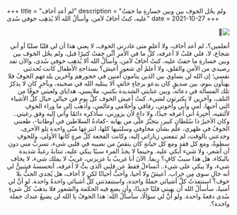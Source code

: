 +++
title = "لم أعد أخاف"
description = "ولم يحُل الخوف بين وبين خسارةِ ما خفتُ عليه، كنتُ أخافُ لآمن، وأسألُ الله ألا يُذهِب خوفي سُدى"
date = 2021-10-27
+++


<div dir="rtl">

![🤩](needs.jpeg)


أتعلمين؟، لم أعد أخاف، ولا أعلم متى غادرني الخوف، لا يعني هذا أن لي قلبًا صلبًا أو أني شجاع، لا، فلي قلبٌ لا أعرفه، كلُّ ما في الأمرِ أنِّي خِفتُ كثيرًا قبل، ولم يحُل الخوف بين وبين خسارةِ ما خفتُ عليه، كنتُ أخافُ لآمن، وأسألُ الله ألا يُذهِب خوفي سُدى، والآن نفد رصيدي من الأمنِ والقلق، ولا أعلمُ أي شعورٍ أعيش؟
بسذاجةِ الأطفال كانت تُحدثني نفسي؛ إن الله لن يساوي بين الذين ينامون آمنين في حجورهم وآخرين يلدعهم الخوفُ فلا يهنأون بنوم، بين صديقٍ كان يدعو برجاءٍ خائفٍ ألا يبتليه الله في صحبته، وبآخرٍ كان لا يذكرُ تلك المسألة في دعائه، وبين عنايتي الشديدة بكتبي، ملابسي، هداياي ولعبتي خوفًا من التلف، وآخرين لا يكترثون لشيء. 
كنتُ أعيش الخوف كلَّ يومٍ في خيالي حيال كلِّ الأشياء التي أحبها، أمي وأبي وأخوتي، رفاقي وأحلامي وعالمي، وأذهب إلى ما وراء الخوفِ لألتقيه، أخبِرهُ أني أعرفه جيدًا، ولا داعٍ لأن يزورني، سأذكره دائمًا وآتي إليه وفق رغبتي..
وكان الأخيرُ ذا سُلطانٍ كبير، يتجبَّرُ على من يهابه -كعادةُ السلاطين في أوطاننا-، طعنني الخوفُ في ظهري، علم بشأن مخاوفي وسلبَنيها كلها، انتزعها منّي واحدة تِلو الأخرى، وخدعني بالوقت، لم تنفعني زياراتي إليه، وكانت الفجعة كلَّ مرةٍ كأنها الأولى، وللخوفِ سطوةٌ، ومع كل فقدٍ ومع كل خيانةٍ كان ينقصُ من نصيبه في قلبي شيء، تسربَّ مني دون أن أشعر، ولا شيء أبكي عليه. وحينما لا يجدُ المرء سببًا يبكي عليه، تنتابهُ رغبةٌ شديدة بالبكاء، هل هذا سببٌ كافٍ؟ ربما.
الآنَ أنا غريبٌ يا عزيزتي، غريبٌ لا يملك شيء، لا يخاف شيء، ولا يبكي على شيء..
أتساءلُ فقط عن قلبي الذي بتُّ لا أعرفه، أتحسسهُ فيتبينُّ لي أنه خالٍ سوى مِن خراب. أعيشُ ولا أحيا، وأحبُّ أحيانًا لكن لا أخاف، هل يُجدي الحبُّ بلا خوف؟
اسنتفذتُ كلَّ أشيائي جملةً واحدة، 
واستنفذتني كلُّ أشيائي واحدةً واحدة.
لو أنَّ لي أمنيةً، سأسألُ الله أن يهبني قلبًا جديدًا، وأن يضع فيه الحكمة والشعور فلا يذهبُ كلَّ شيءٍ سُدى دفعةً واحدة.
ولو أنَّ لي سؤالًا، سأسألُ الله: هذا الخوفُ يا الله لن يضيعُ عندك جملة واحدة؟.

</div>